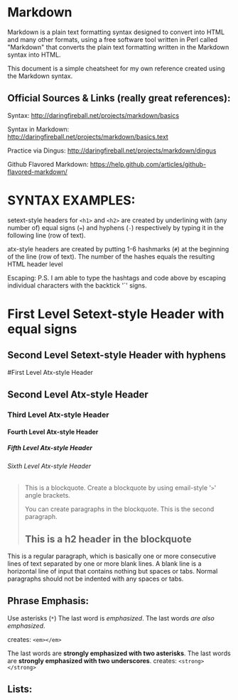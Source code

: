Markdown
========
Markdown is a plain text formatting syntax designed to convert into HTML and many other formats, using a free software tool written in Perl called "Markdown" that converts the plain text formatting written in the Markdown syntax into HTML.

This document is a simple cheatsheet for my own reference created using the Markdown syntax.

Official Sources & Links (really great references):
------
Syntax:
http://daringfireball.net/projects/markdown/basics

Syntax in Markdown: http://daringfireball.net/projects/markdown/basics.text

Practice via Dingus:
http://daringfireball.net/projects/markdown/dingus

Github Flavored Markdown: https://help.github.com/articles/github-flavored-markdown/

SYNTAX EXAMPLES:
================
setext-style headers for `<h1>` and `<h2>` are created by underlining with (any number of) equal signs (`=`) and hyphens (`-`) respectively by typing it in the following line (row of text).

atx-style headers are created by putting 1-6 hashmarks (`#`) at the beginning of the line (row of text). The number of the hashes equals the resulting HTML header level

Escaping:
P.S. I am able to type the hashtags and code above by escaping individual characters with the backtick '`' signs.


First Level Setext-style Header with equal signs
==========================================

Second Level Setext-style Header with hyphens
-------------------------------------

#First Level Atx-style Header

## Second Level Atx-style Header

### Third Level Atx-style Header

#### Fourth Level Atx-style Header

##### Fifth Level Atx-style Header

###### Sixth Level Atx-style Header

> This is a blockquote. Create a blockquote by using email-style '`>`' angle brackets.
>
> You can create paragraphs in the blockquote. This is the second paragraph.
>
> ## This is a h2 header in the blockquote

This is a regular paragraph, which is basically one or more consecutive lines of text separated by one or more blank lines. A blank line is a horizontal line of input that contains nothing but spaces or tabs. Normal paragraphs should not be indented with any spaces or tabs.


Phrase Emphasis:
----------------
Use asterisks (`*`)
The last word is *emphasized*.
The last words _are also emphasized_.

creates: `<em></em>`


The last words are **strongly emphasized
with two asterisks**.
The last words are __strongly emphasized with two underscores__.
creates: `<strong> </strong>`

Lists:
-----







